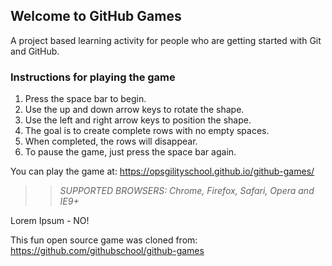 ## Welcome to GitHub Games

A project based learning activity for people who are getting started with Git and GitHub.

### Instructions for playing the game

1. Press the space bar to begin.
2. Use the up and down arrow keys to rotate the shape.
3. Use the left and right arrow keys to position the shape.
4. The goal is to create complete rows with no empty spaces.
5. When completed, the rows will disappear.
6. To pause the game, just press the space bar again.

You can play the game at: https://opsgilityschool.github.io/github-games/

>> _*SUPPORTED BROWSERS*: Chrome, Firefox, Safari, Opera and IE9+_

Lorem Ipsum - NO!

This fun open source game was cloned from: https://github.com/githubschool/github-games
